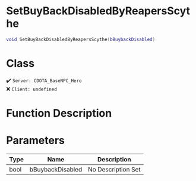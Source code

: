 # SetBuyBackDisabledByReapersScythe
```lua
void SetBuyBackDisabledByReapersScythe(bBuybackDisabled)
```
# Class
✔️ `Server: CDOTA_BaseNPC_Hero`  
❌ `Client: undefined`  

# Function Description

# Parameters
Type|Name|Description
--|--|--
bool|bBuybackDisabled|No Description Set
